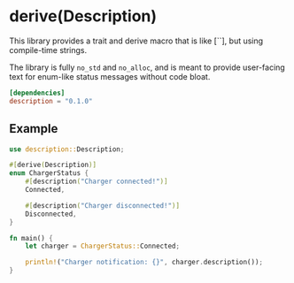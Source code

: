 # derive(Description)

This library provides a trait and derive macro that is like [``], but using compile-time strings.

The library is fully `no_std` and `no_alloc`, and is meant to provide user-facing text for enum-like status messages without code bloat.

```toml
[dependencies]
description = "0.1.0"
```

## Example

```rs
use description::Description;

#[derive(Description)]
enum ChargerStatus {
    #[description("Charger connected!")]
    Connected,

    #[description("Charger disconnected!")]
    Disconnected,
}

fn main() {
    let charger = ChargerStatus::Connected;

    println!("Charger notification: {}", charger.description());
}
```